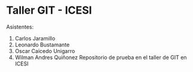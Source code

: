 # Taller GIT - ICESI
Asistentes:
1.  Carlos Jaramillo
2.  Leonardo Bustamante
3.  Oscar Caicedo Unigarro
4.  Wilman Andres Quiñonez
Repositorio de prueba  en el taller de GIT en ICESI

